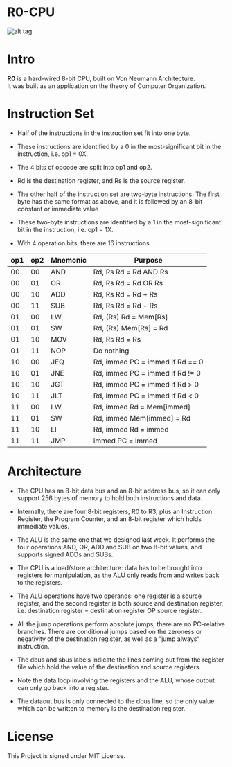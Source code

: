 # R0-CPU

![alt tag](https://s24.postimg.org/bmq9o00s5/image.png)

# Intro

**R0** is a hard-wired 8-bit CPU, built on Von Neumann Architecture.<br/>
It was built as an application on the theory of Computer Organization.


# Instruction Set 

- Half of the instructions in the instruction set fit into one byte.

- These instructions are identified by a 0 in the most-significant bit in the instruction, i.e. op1 = 0X.

- The 4 bits of opcode are split into op1 and op2.

- Rd is the destination register, and Rs is the source register.

- The other half of the instruction set are two-byte instructions. The first byte has the same format as above, and it is followed by an 8-bit constant or immediate value

- These two-byte instructions are identified by a 1 in the most-significant bit in the instruction, i.e. op1 = 1X.

- With 4 operation bits, there are 16 instructions.


| op1	| op2 |	Mnemonic	| Purpose|
|---|---|---|---|
| 00	| 00 |	AND |Rd, Rs	Rd = Rd AND Rs |
| 00	| 01 |	OR | Rd, Rs	Rd = Rd OR Rs |
| 00	| 10 |	ADD | Rd, Rs	Rd = Rd + Rs |
| 00	| 11 |	SUB | Rd, Rs	Rd = Rd - Rs |
| 01	| 00 |	LW | Rd, (Rs)	Rd = Mem[Rs] |
| 01	| 01 |	SW | Rd, (Rs)	Mem[Rs] = Rd |
| 01	| 10 |	MOV |Rd, Rs	Rd = Rs |
| 01	| 11 |	NOP |	Do nothing |
| 10	| 00 |	JEQ | Rd, immed	PC = immed if Rd == 0 |
| 10 |	01 |	JNE |Rd, immed	PC = immed if Rd != 0 |
| 10 |	10 |	JGT | Rd, immed	PC = immed if Rd > 0 |
| 10 |	11 |	JLT | Rd, immed	PC = immed if Rd < 0 |
| 11 |	00 |	LW  | Rd, immed	Rd = Mem[immed] |
| 11	| 01 |	SW  | Rd, immed	Mem[immed] = Rd |
| 11	| 10	| LI  | Rd, immed	Rd = immed |
| 11 |	11 |	JMP | immed	PC = immed |


# Architecture


- The CPU has an 8-bit data bus and an 8-bit address bus, so it can only support 256 bytes of memory to hold both instructions and data.

- Internally, there are four 8-bit registers, R0 to R3, plus an Instruction Register, the Program Counter, and an 8-bit register which holds immediate values.

- The ALU is the same one that we designed last week. It performs the four operations AND, OR, ADD and SUB on two 8-bit values, and supports signed ADDs and SUBs.

- The CPU is a load/store architecture: data has to be brought into registers for manipulation, as the ALU only reads from and writes back to the registers.

- The ALU operations have two operands: one register is a source register, and the second register is both source and destination register, i.e. destination register = destination register OP source register.

- All the jump operations perform absolute jumps; there are no PC-relative branches. There are conditional jumps based on the zeroness or negativity of the destination register, as well as a "jump always" instruction.

- The dbus and sbus labels indicate the lines coming out from the register file which hold the value of the destination and source registers.

- Note the data loop involving the registers and the ALU, whose output can only go back into a register.

- The dataout bus is only connected to the dbus line, so the only value which can be written to memory is the destination register.

# License

This Project is signed under MIT License.
